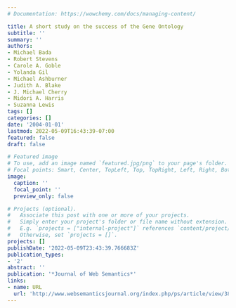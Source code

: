 ```yaml
---
# Documentation: https://wowchemy.com/docs/managing-content/

title: A short study on the success of the Gene Ontology
subtitle: ''
summary: ''
authors:
- Michael Bada
- Robert Stevens
- Carole A. Goble
- Yolanda Gil
- Michael Ashburner
- Judith A. Blake
- J. Michael Cherry
- Midori A. Harris
- Suzanna Lewis
tags: []
categories: []
date: '2004-01-01'
lastmod: 2022-05-09T16:43:39-07:00
featured: false
draft: false

# Featured image
# To use, add an image named `featured.jpg/png` to your page's folder.
# Focal points: Smart, Center, TopLeft, Top, TopRight, Left, Right, BottomLeft, Bottom, BottomRight.
image:
  caption: ''
  focal_point: ''
  preview_only: false

# Projects (optional).
#   Associate this post with one or more of your projects.
#   Simply enter your project's folder or file name without extension.
#   E.g. `projects = ["internal-project"]` references `content/project/deep-learning/index.md`.
#   Otherwise, set `projects = []`.
projects: []
publishDate: '2022-05-09T23:43:39.766683Z'
publication_types:
- '2'
abstract: ''
publication: '*Journal of Web Semantics*'
links:
- name: URL
  url: 'http://www.websemanticsjournal.org/index.php/ps/article/view/38 '
---
```

